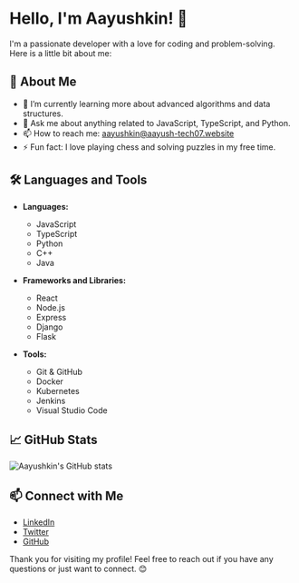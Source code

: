 # Hello, I'm Aayushkin! 👋

I'm a passionate developer with a love for coding and problem-solving. Here is a little bit about me:

## 🚀 About Me

- 🌱 I’m currently learning more about advanced algorithms and data structures.
- 💬 Ask me about anything related to JavaScript, TypeScript, and Python.
- 📫 How to reach me: [aayushkin@aayush-tech07.website](mailto:aayush@aayush-tech07.website)
- ⚡ Fun fact: I love playing chess and solving puzzles in my free time.

## 🛠️ Languages and Tools

- **Languages:**
  - JavaScript
  - TypeScript
  - Python
  - C++
  - Java

- **Frameworks and Libraries:**
  - React
  - Node.js
  - Express
  - Django
  - Flask

- **Tools:**
  - Git & GitHub
  - Docker
  - Kubernetes
  - Jenkins
  - Visual Studio Code

## 📈 GitHub Stats

![Aayushkin's GitHub stats](https://github-readme-stats.vercel.app/api?username=Aayushkin&show_icons=true&theme=dracula)

## 📫 Connect with Me

- [LinkedIn](https://www.linkedin.com/in/aayushkin)
- [Twitter](https://twitter.com/aayushkin)
- [GitHub](https://github.com/Aayushkin)

Thank you for visiting my profile! Feel free to reach out if you have any questions or just want to connect. 😊
